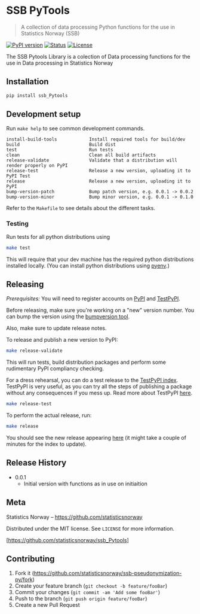 # SSB PyTools
> A collection of data processing Python functions for the use in Statistics Norway (SSB)

[![PyPI version](https://img.shields.io/pypi/v/ssb_Pytools.svg)](https://pypi.python.org/pypi/ssb_Pytools/)
[![Status](https://img.shields.io/pypi/status/ssb_Pytools.svg)](https://pypi.python.org/pypi/ssb_Pytools/)
[![License](https://img.shields.io/pypi/l/ssb_Pytools.svg)](https://pypi.python.org/pypi/ssb_Pytools/)

The SSB  Pytools Library is a colection of Data processing functions for the use in Data processing in Statistics Norway



## Installation

```python
pip install ssb_Pytools
```



## Development setup

Run `make help` to see common development commands.

```
install-build-tools            Install required tools for build/dev
build                          Build dist
test                           Run tests
clean                          Clean all build artifacts
release-validate               Validate that a distribution will render properly on PyPI
release-test                   Release a new version, uploading it to PyPI Test
release                        Release a new version, uploading it to PyPI
bump-version-patch             Bump patch version, e.g. 0.0.1 -> 0.0.2
bump-version-minor             Bump minor version, e.g. 0.0.1 -> 0.1.0
```

Refer to the `Makefile` to see details about the different tasks.


### Testing

Run tests for all python distributions using
```sh
make test
```

This will require that your dev machine has the required python distributions installed locally.
(You can install python distributions using [pyenv](https://realpython.com/intro-to-pyenv/).)


## Releasing

*Prerequisites:*
You will need to register accounts on [PyPI](https://pypi.org/account/register/) and [TestPyPI](https://test.pypi.org/account/register/).

Before releasing, make sure you're working on a "new" version number. You can bump the version using the [bumpversion tool](https://medium.com/@williamhayes/versioning-using-bumpversion-4d13c914e9b8).

Also, make sure to update release notes.

To release and publish a new version to PyPI:
```sh
make release-validate
```

This will run tests, build distribution packages and perform some rudimentary PyPI compliancy checking.

For a dress rehearsal, you can do a test release to the [TestPyPI index](https://test.pypi.org/). TestPyPI is very useful, as you can try all the steps of publishing a package without any consequences if you mess up. Read more about TestPyPI [here](https://packaging.python.org/guides/using-testpypi/).

```sh
make release-test
```

To perform the actual release, run:
```sh
make release
```

You should see the new release appearing [here](https://pypi.org/project/ssb-pseudonymization) (it might take a couple of minutes for the index to update).


## Release History

* 0.0.1
    * Initial version with functions as in use on initiaition


## Meta

Statistics Norway – https://github.com/statisticsnorway

Distributed under the MIT license. See ``LICENSE`` for more information.

[https://github.com/statisticsnorway/ssb_Pytools]


## Contributing

1. Fork it (<https://github.com/statisticsnorway/ssb-pseudonymization-py/fork>)
2. Create your feature branch (`git checkout -b feature/fooBar`)
3. Commit your changes (`git commit -am 'Add some fooBar'`)
4. Push to the branch (`git push origin feature/fooBar`)
5. Create a new Pull Request